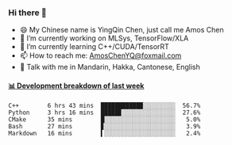 ### Hi there 👋
- 😄 My Chinese name is YingQin Chen, just call me Amos Chen
- 🔭 I’m currently working on MLSys, TensorFlow/XLA
- 🌱 I’m currently learning C++/CUDA/TensorRT
- 📫 How to reach me: AmosChenYQ@foxmail.com
- 💬 Talk with me in Mandarin, Hakka, Cantonese, English

<!-- waka-box start -->
#### <a href="https://gist.github.com/becb911736b10de673d72f2a472b1e52" target="_blank">📊 Development breakdown of last week</a>
```text
C++        6 hrs 43 mins  ███████████▉░░░░░░░░░  56.7%
Python     3 hrs 16 mins  █████▊░░░░░░░░░░░░░░░  27.6%
CMake      35 mins        █░░░░░░░░░░░░░░░░░░░░   5.0%
Bash       27 mins        ▊░░░░░░░░░░░░░░░░░░░░   3.9%
Markdown   16 mins        ▍░░░░░░░░░░░░░░░░░░░░   2.4%
```
<!-- waka-box end -->


<!--
**AmosChenYQ/AmosChenYQ** is a ✨ _special_ ✨ repository because its `README.md` (this file) appears on your GitHub profile.

Here are some ideas to get you started:

- 🔭 I’m currently working on 
- 🌱 I’m currently learning ...
- 👯 I’m looking to collaborate on ...
- 🤔 I’m looking for help with ...
- 📫 How to reach me: AmosChenYQ@foxmail.com
- 😄 Pronouns: ...
- ⚡ Fun fact: ...
-->
